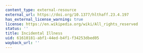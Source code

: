 ```yaml
---
content_type: external-resource
external_url: https://doi.org/10.1377/hlthaff.23.4.197
has_external_license_warning: true
license: https://en.wikipedia.org/wiki/All_rights_reserved
status: ''
title: Incidental Illness
uid: 61610181-abf1-44ed-b4f1-f34253dbed05
wayback_url: ''
---
```

